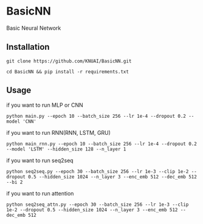 # BasicNN
Basic Neural Network
## Installation
```
git clone https://github.com/KNUAI/BasicNN.git
```
```
cd BasicNN && pip install -r requirements.txt
```
## Usage
if you want to run MLP or CNN
```
python main.py --epoch 10 --batch_size 256 --lr 1e-4 --dropout 0.2 --model 'CNN'
```
if you want to run RNN(RNN, LSTM, GRU)
```
python main_rnn.py --epoch 10 --batch_size 256 --lr 1e-4 --dropout 0.2 --model 'LSTM' --hidden_size 128 --n_layer 1
```
if you want to run seq2seq
```
python seq2seq.py --epoch 30 --batch_size 256 --lr 1e-3 --clip 1e-2 --dropout 0.5 --hidden_size 1024 --n_layer 3 --enc_emb 512 --dec_emb 512 --bi 2
```
if you want to run attention
```
python seq2seq_attn.py --epoch 30 --batch_size 256 --lr 1e-3 --clip 1e-2 --dropout 0.5 --hidden_size 1024 --n_layer 3 --enc_emb 512 --dec_emb 512
```